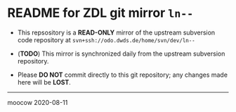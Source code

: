 # README for ZDL git mirror `ln--`

- This repsository is a **READ-ONLY** mirror of the upstream subversion
code repository at
`svn+ssh://odo.dwds.de/home/svn/dev/ln--`

- (**TODO**) This mirror is synchronized daily from the upstream subversion
repository.

- Please **DO NOT** commit directly to this git repository;
any changes made here will be **LOST**.

---
moocow 2020-08-11


